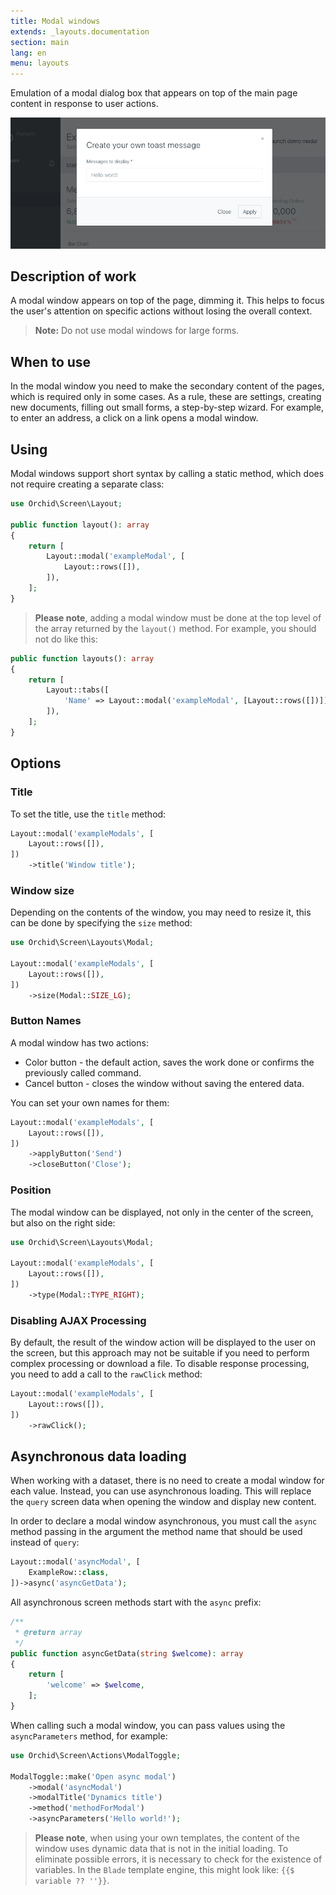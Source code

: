 ```yaml
---
title: Modal windows
extends: _layouts.documentation
section: main
lang: en
menu: layouts
---
```


Emulation of a modal dialog box that appears on top of the main page content in response to user actions.

![Modals](/assets/img/layouts/modals.png)

## Description of work

A modal window appears on top of the page, dimming it. This helps to focus the user's attention on specific actions without losing the overall context.


> **Note:** Do not use modal windows for large forms.


## When to use

In the modal window you need to make the secondary content of the pages, which is required only in some cases. As a rule, these are settings, creating new documents, filling out small forms, a step-by-step wizard. For example, to enter an address, a click on a link opens a modal window.


## Using

Modal windows support short syntax by calling a static method, which does not require creating a separate class:

```php
use Orchid\Screen\Layout;

public function layout(): array
{
    return [
        Layout::modal('exampleModal', [
	        Layout::rows([]),
        ]),
    ];
}
```

> **Please note**, adding a modal window must be done at the top level of the array returned by the `layout()` method. For example, you should not do like this:

```php
public function layouts(): array
{
    return [
        Layout::tabs([
            'Name' => Layout::modal('exampleModal', [Layout::rows([])]),
        ]),
    ];
}
```


## Options

### Title

To set the title, use the `title` method:

```php
Layout::modal('exampleModals', [
    Layout::rows([]),
])
    ->title('Window title');
```

### Window size

Depending on the contents of the window, you may need to resize it, this can be done by specifying the `size` method:

```php
use Orchid\Screen\Layouts\Modal;

Layout::modal('exampleModals', [
    Layout::rows([]),
])
    ->size(Modal::SIZE_LG);
```

### Button Names

A modal window has two actions:

- Color button - the default action, saves the work done or confirms the previously called command.
- Cancel button - closes the window without saving the entered data.


You can set your own names for them:

```php
Layout::modal('exampleModals', [
    Layout::rows([]),
])
    ->applyButton('Send')
    ->closeButton('Close');
```

### Position

The modal window can be displayed, not only in the center of the screen, but also on the right side:

```php
use Orchid\Screen\Layouts\Modal;

Layout::modal('exampleModals', [
    Layout::rows([]),
])
    ->type(Modal::TYPE_RIGHT);
```

### Disabling AJAX Processing

By default, the result of the window action will be displayed to the user on the screen, but this approach may not be suitable if you need to perform complex processing or download a file.
To disable response processing, you need to add a call to the `rawClick` method:

```php
Layout::modal('exampleModals', [
    Layout::rows([]),
])
    ->rawClick();
```


## Asynchronous data loading

When working with a dataset, there is no need to create a modal window for each value. Instead, you can use asynchronous loading.
This will replace the `query` screen data when opening the window and display
new content.

In order to declare a modal window asynchronous, you must call the `async` method passing in the argument the method name that should be used instead of `query`:

```php
Layout::modal('asyncModal', [
    ExampleRow::class,
])->async('asyncGetData');
```

All asynchronous screen methods start with the `async` prefix:

```php
/**
 * @return array
 */
public function asyncGetData(string $welcome): array
{
    return [
        'welcome' => $welcome,
    ];
}
```

When calling such a modal window, you can pass values using the `asyncParameters` method, for example:

```php
use Orchid\Screen\Actions\ModalToggle;

ModalToggle::make('Open async modal')
    ->modal('asyncModal')
    ->modalTitle('Dynamics title')
    ->method('methodForModal')
    ->asyncParameters('Hello world!');
```


> **Please note**, when using your own templates, the content of the window uses dynamic data that is not in the initial loading. To eliminate possible errors, it is necessary to check for the existence of variables. In the `Blade` template engine, this might look like: `{{$ variable ?? ''}}`.

